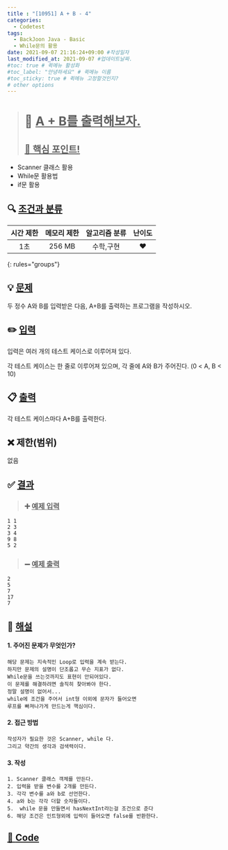 ```yaml
---
title : "[10951] A + B - 4"
categories:
  - Codetest
tags:
  - BackJoon Java - Basic
  - While문의 활용
date: 2021-09-07 21:16:24+09:00 #작성일자
last_modified_at: 2021-09-07 #업데이트날짜.
#toc: true # 퀵메뉴 활성화
#toc_label: "안녕하세요" # 퀵메뉴 이름
#toc_sticky: true # 퀵메뉴 고정할것인지?
# other options
---
```

> # 📜 <u>A + B를 출력해보자.</u> 
> ## <u>📌 핵심 포인트!</u> 
*  Scanner 클래스 활용
*  While문 활용법
*  if문 활용


## 🔍 <u>조건과 분류</u>

| 시간 제한  | 메모리 제한  |  알고리즘 분류 | 난이도 
|:-------------:|:---------------:|:-----------:|:---------:
| 1초 | 256 MB | 수학,구현 | ❤️ 
{: rules="groups"}

## 💡 <u>문제</u> 
두 정수 A와 B를 입력받은 다음, A+B를 출력하는 프로그램을 작성하시오.

## ✏️ <u>입력</u>
입력은 여러 개의 테스트 케이스로 이루어져 있다.

각 테스트 케이스는 한 줄로 이루어져 있으며, 각 줄에 A와 B가 주어진다. (0 < A, B < 10)

## 📋 <u>출력</u>
각 테스트 케이스마다 A+B를 출력한다.

## ❌ 제한(범위)
없음

## ✅ <u>결과</u>
> ### ➕ <u>예제 입력</u>
	1 1
	2 3
	3 4
	9 8
	5 2
	
> ### ➖ <u>예제 출력</u>
	2
	5
	7
	17
	7

## 💭 <u>해설</u>
#### 1. 주어진 문제가 무엇인가?
	해당 문제는 지속적인 Loop로 입력을 계속 받는다.
	하지만 문제의 설명이 단조롭고 무슨 지표가 없다.
	While문을 쓰는것까지도 표현이 안되어있다.
	이 문제를 해결하려면 솔직히 찾아봐야 한다.
	정말 설명이 없어서...
	while에 조건을 주어서 int형 이외에 문자가 들어오면
	루프를 빠져나가게 만드는게 핵심이다.
	

#### 2. 접근 방법
	작성자가 필요한 것은 Scanner, while 다.
	그리고 약간의 생각과 검색력이다.

#### 3. 작성
	1. Scanner 클래스 객체를 만든다.
	2. 입력을 받을 변수를 2개를 만든다.
	3. 각각 변수를 a와 b로 선언한다.
	4. a와 b는 각각 더할 숫자들이다.
	5.  while 문을 만들면서 hasNextInt라는걸 조건으로 준다
	6. 해당 조건은 인트형외에 입력이 들어오면 false를 반환한다.
	

## <u>📖 <u>Code</u>
<script src="https://gist.github.com/Cononi/200a49ca9d1afccf5579cd3813955f61.js"></script>